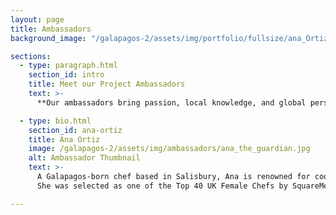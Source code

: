 ```yaml
---
layout: page
title: Ambassadors
background_image: "/galapagos-2/assets/img/portfolio/fullsize/ana_Ortiz_Matt.png"

sections:
  - type: paragraph.html
    section_id: intro
    title: Meet our Project Ambassadors
    text: >-
      **Our ambassadors bring passion, local knowledge, and global perspectives to champion marine conservation in the Galápagos.**

  - type: bio.html
    section_id: ana-ortiz
    title: Ana Ortiz
    image: /galapagos-2/assets/img/ambassadors/ana_the_guardian.jpg
    alt: Ambassador Thumbnail
    text: >-
      A Galapagos-born chef based in Salisbury, Ana is renowned for cooking over an open fire and is co-founder of Fire Made.<br>
      She was selected as one of the Top 40 UK Female Chefs by SquareMeal.

---
```


